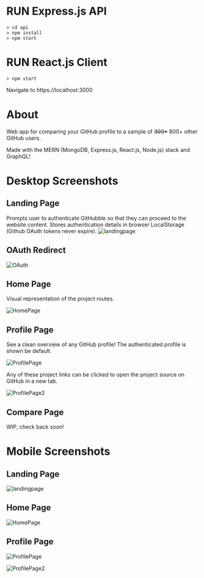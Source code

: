 # RUN Express.js API
    > cd api
    > npm install
    > npm start

# RUN React.js Client
    > npm start
Navigate to https://localhost:3000

# About

Web app for comparing your GitHub profile to a sample of ~~300+~~ 800+ other GitHub users.

Made with the MERN (MongoDB, Express.js, React.js, Node.js) stack and GraphQL!



# Desktop Screenshots

## Landing Page
Prompts user to authenticate GitHubble so that they can proceed to the website content. Stores authentication details in browser LocalStorage (Github OAuth tokens never expire).
![landingpage](./media/LandingPage.png)

## OAuth Redirect
![OAuth](./media/Oauth.png)

## Home Page
Visual representation of the project routes.

![HomePage](./media/HomePage.png)

## Profile Page
See a clean overview of any GitHub profile! The authenticated profile is shown be default.

![ProfilePage](./media/ProfilePage.png)

Any of these project links can be clicked to open the project source on GitHub in a new tab.

![ProfilePage2](./media/ProfilePage2.png)

## Compare Page
WIP, check back soon!



# Mobile Screenshots
## Landing Page

![landingpage](./media/LandingPageM.png)


## Home Page

![HomePage](./media/HomePageM.png)


## Profile Page

![ProfilePage](./media/ProfilePageM.png)



![ProfilePage2](./media/ProfilePage2M.png)
